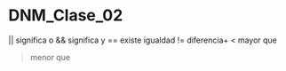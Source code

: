 # DNM_Clase_02

|| significa o
&& significa y
== existe igualdad
!= diferencia+
< mayor que
> menor que
> 

